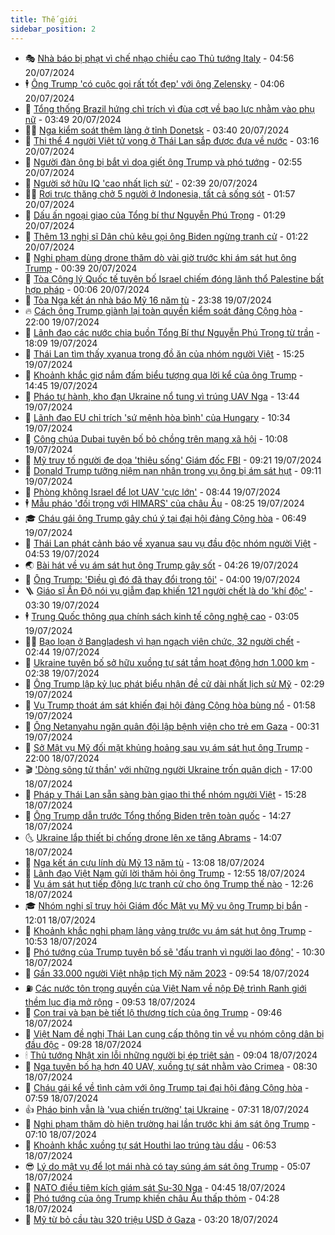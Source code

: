 ```yaml
---
title: Thế giới
sidebar_position: 2
---
```


<!-- vnexpress-the-gioi:START -->
- 🎭 [Nhà báo bị phạt vì chế nhạo chiều cao Thủ tướng Italy](https://vnexpress.net/nha-bao-bi-phat-vi-che-nhao-chieu-cao-thu-tuong-italy-4772300.html) - 04:56 20/07/2024
- 🕴 [Ông Trump &#39;có cuộc gọi rất tốt đẹp&#39; với ông Zelensky](https://vnexpress.net/ong-trump-co-cuoc-goi-rat-tot-dep-voi-ong-zelensky-4772321.html) - 04:06 20/07/2024
- 🤭 [Tổng thống Brazil hứng chỉ trích vì đùa cợt về bạo lực nhằm vào phụ nữ](https://vnexpress.net/tong-thong-brazil-hung-chi-trich-vi-dua-cot-ve-bao-luc-nham-vao-phu-nu-4772279.html) - 03:49 20/07/2024
- 🧑‍💻 [Nga kiểm soát thêm làng ở tỉnh Donetsk](https://vnexpress.net/nga-kiem-soat-them-lang-o-tinh-donetsk-4772309.html) - 03:40 20/07/2024
- 🦏 [Thi thể 4 người Việt tử vong ở Thái Lan sắp được đưa về nước](https://vnexpress.net/thi-the-4-nguoi-viet-tu-vong-o-thai-lan-sap-duoc-dua-ve-nuoc-4772297.html) - 03:16 20/07/2024
- 🦒 [Người đàn ông bị bắt vì dọa giết ông Trump và phó tướng](https://vnexpress.net/nguoi-dan-ong-bi-bat-vi-doa-giet-ong-trump-va-pho-tuong-4772263.html) - 02:55 20/07/2024
- 🌈 [Người sở hữu IQ &#39;cao nhất lịch sử&#39;](https://vnexpress.net/nguoi-so-huu-iq-cao-nhat-lich-su-4772273.html) - 02:39 20/07/2024
- 🧑‍🏫 [Rơi trực thăng chở 5 người ở Indonesia, tất cả sống sót](https://vnexpress.net/roi-truc-thang-cho-5-nguoi-o-indonesia-tat-ca-song-sot-4772265.html) - 01:57 20/07/2024
- 🐲 [Dấu ấn ngoại giao của Tổng bí thư Nguyễn Phú Trọng](https://vnexpress.net/dau-an-ngoai-giao-cua-tong-bi-thu-nguyen-phu-trong-4772160.html) - 01:29 20/07/2024
- 🦒 [Thêm 13 nghị sĩ Dân chủ kêu gọi ông Biden ngừng tranh cử](https://vnexpress.net/them-13-nghi-si-dan-chu-keu-goi-ong-biden-ngung-tranh-cu-4772259.html) - 01:22 20/07/2024
- 🐻 [Nghi phạm dùng drone thăm dò vài giờ trước khi ám sát hụt ông Trump](https://vnexpress.net/nghi-pham-dung-drone-tham-do-vai-gio-truoc-khi-am-sat-hut-ong-trump-4772249.html) - 00:39 20/07/2024
- 🚀 [Tòa Công lý Quốc tế tuyên bố Israel chiếm đóng lãnh thổ Palestine bất hợp pháp](https://vnexpress.net/toa-cong-ly-quoc-te-tuyen-bo-israel-chiem-dong-lanh-tho-palestine-bat-hop-phap-4772250.html) - 00:06 20/07/2024
- 🥰 [Tòa Nga kết án nhà báo Mỹ 16 năm tù](https://vnexpress.net/toa-nga-ket-an-nha-bao-my-16-nam-tu-4772223.html) - 23:38 19/07/2024
- 🔥 [Cách ông Trump giành lại toàn quyền kiểm soát đảng Cộng hòa](https://vnexpress.net/cach-ong-trump-gianh-lai-toan-quyen-kiem-soat-dang-cong-hoa-4771879.html) - 22:00 19/07/2024
- 🥳 [Lãnh đạo các nước chia buồn Tổng Bí thư Nguyễn Phú Trọng từ trần](https://vnexpress.net/lanh-dao-cac-nuoc-chia-buon-tong-bi-thu-nguyen-phu-trong-tu-tran-4772238.html) - 18:09 19/07/2024
- 💼 [Thái Lan tìm thấy xyanua trong đồ ăn của nhóm người Việt](https://vnexpress.net/thai-lan-tim-thay-xyanua-trong-do-an-cua-nhom-nguoi-viet-4772226.html) - 15:25 19/07/2024
- 🤡 [Khoảnh khắc giơ nắm đấm biểu tượng qua lời kể của ông Trump](https://vnexpress.net/khoanh-khac-gio-nam-dam-bieu-tuong-qua-loi-ke-cua-ong-trump-4772222.html) - 14:45 19/07/2024
- 🌁 [Pháo tự hành, kho đạn Ukraine nổ tung vì trúng UAV Nga](https://vnexpress.net/phao-tu-hanh-kho-dan-ukraine-no-tung-vi-trung-uav-nga-4771908.html) - 13:44 19/07/2024
- 🤩 [Lãnh đạo EU chỉ trích &#39;sứ mệnh hòa bình&#39; của Hungary](https://vnexpress.net/lanh-dao-eu-chi-trich-su-menh-hoa-binh-cua-hungary-4772154.html) - 10:34 19/07/2024
- 🎉 [Công chúa Dubai tuyên bố bỏ chồng trên mạng xã hội](https://vnexpress.net/cong-chua-dubai-tuyen-bo-bo-chong-tren-mang-xa-hoi-4772117.html) - 10:08 19/07/2024
- 🎉 [Mỹ truy tố người đe dọa &#39;thiêu sống&#39; Giám đốc FBI](https://vnexpress.net/my-truy-to-nguoi-de-doa-thieu-song-giam-doc-fbi-4772076.html) - 09:21 19/07/2024
- 🌁 [Donald Trump tưởng niệm nạn nhân trong vụ ông bị ám sát hụt](https://vnexpress.net/donald-trump-tuong-niem-nan-nhan-trong-vu-ong-bi-am-sat-hut-4772075.html) - 09:11 19/07/2024
- 🌊 [Phòng không Israel để lọt UAV &#39;cực lớn&#39;](https://vnexpress.net/phong-khong-israel-de-lot-uav-cuc-lon-4772081.html) - 08:44 19/07/2024
- 🕴 [Mẫu pháo &#39;đối trọng với HIMARS&#39; của châu Âu](https://vnexpress.net/mau-phao-doi-trong-voi-himars-cua-chau-au-4767477.html) - 08:25 19/07/2024
- 🎓 [Cháu gái ông Trump gây chú ý tại đại hội đảng Cộng hòa](https://vnexpress.net/chau-gai-ong-trump-gay-chu-y-tai-dai-hoi-dang-cong-hoa-4772029.html) - 06:49 19/07/2024
- 🦩 [Thái Lan phát cảnh báo về xyanua sau vụ đầu độc nhóm người Việt](https://vnexpress.net/thai-lan-phat-canh-bao-ve-xyanua-sau-vu-dau-doc-nhom-nguoi-viet-4771983.html) - 04:53 19/07/2024
- 🌏 [Bài hát về vụ ám sát hụt ông Trump gây sốt](https://vnexpress.net/bai-hat-ve-vu-am-sat-hut-ong-trump-gay-sot-4771976.html) - 04:26 19/07/2024
- 🌋 [Ông Trump: &#39;Điều gì đó đã thay đổi trong tôi&#39;](https://vnexpress.net/ong-trump-dieu-gi-do-da-thay-doi-trong-toi-4771939.html) - 04:00 19/07/2024
- 🪜 [Giáo sĩ Ấn Độ nói vụ giẫm đạp khiến 121 người chết là do &#39;khí độc&#39;](https://vnexpress.net/giao-si-an-do-noi-vu-giam-dap-khien-121-nguoi-chet-la-do-khi-doc-4771899.html) - 03:30 19/07/2024
- 🕴 [Trung Quốc thông qua chính sách kinh tế công nghệ cao](https://vnexpress.net/trung-quoc-thong-qua-chinh-sach-kinh-te-cong-nghe-cao-4771893.html) - 03:05 19/07/2024
- 🧑‍🏫 [Bạo loạn ở Bangladesh vì hạn ngạch viên chức, 32 người chết](https://vnexpress.net/bao-loan-o-bangladesh-vi-han-ngach-vien-chuc-32-nguoi-chet-4771864.html) - 02:44 19/07/2024
- 🌮 [Ukraine tuyên bố sở hữu xuồng tự sát tầm hoạt động hơn 1.000 km](https://vnexpress.net/ukraine-tuyen-bo-so-huu-xuong-tu-sat-tam-hoat-dong-hon-1-000-km-4771890.html) - 02:38 19/07/2024
- 🚦 [Ông Trump lập kỷ lục phát biểu nhận đề cử dài nhất lịch sử Mỹ](https://vnexpress.net/ong-trump-lap-ky-luc-phat-bieu-nhan-de-cu-dai-nhat-lich-su-my-4771892-tong-thuat.html) - 02:29 19/07/2024
- 💫 [Vụ Trump thoát ám sát khiến đại hội đảng Cộng hòa bùng nổ](https://vnexpress.net/vu-trump-thoat-am-sat-khien-dai-hoi-dang-cong-hoa-bung-no-4771372.html) - 01:58 19/07/2024
- 🤡 [Ông Netanyahu ngăn quân đội lập bệnh viện cho trẻ em Gaza](https://vnexpress.net/ong-netanyahu-ngan-quan-doi-lap-benh-vien-cho-tre-em-gaza-4771854.html) - 00:31 19/07/2024
- 🦣 [Sở Mật vụ Mỹ đối mặt khủng hoảng sau vụ ám sát hụt ông Trump](https://vnexpress.net/so-mat-vu-my-doi-mat-khung-hoang-sau-vu-am-sat-hut-ong-trump-4770457.html) - 22:00 18/07/2024
- 🎬 [&#39;Dòng sông tử thần&#39; với những người Ukraine trốn quân dịch](https://vnexpress.net/dong-song-tu-than-voi-nhung-nguoi-ukraine-tron-quan-dich-4771765.html) - 17:00 18/07/2024
- 🎉 [Pháp y Thái Lan sẵn sàng bàn giao thi thể nhóm người Việt](https://vnexpress.net/phap-y-thai-lan-san-sang-ban-giao-thi-the-nhom-nguoi-viet-4771811.html) - 15:28 18/07/2024
- 🎡 [Ông Trump dẫn trước Tổng thống Biden trên toàn quốc](https://vnexpress.net/ong-trump-dan-truoc-tong-thong-biden-tren-toan-quoc-4771792.html) - 14:27 18/07/2024
- 🌜 [Ukraine lắp thiết bị chống drone lên xe tăng Abrams](https://vnexpress.net/ukraine-lap-thiet-bi-chong-drone-len-xe-tang-abrams-4771657.html) - 14:07 18/07/2024
- 🎡 [Nga kết án cựu lính dù Mỹ 13 năm tù](https://vnexpress.net/nga-ket-an-cuu-linh-du-my-13-nam-tu-4771782.html) - 13:08 18/07/2024
- 🤗 [Lãnh đạo Việt Nam gửi lời thăm hỏi ông Trump](https://vnexpress.net/lanh-dao-viet-nam-gui-loi-tham-hoi-ong-trump-4771795.html) - 12:55 18/07/2024
- 🦩 [Vụ ám sát hụt tiếp động lực tranh cử cho ông Trump thế nào](https://vnexpress.net/vu-am-sat-hut-tiep-dong-luc-tranh-cu-cho-ong-trump-the-nao-4770118.html) - 12:26 18/07/2024
- 🎓 [Nhóm nghị sĩ truy hỏi Giám đốc Mật vụ Mỹ vụ ông Trump bị bắn](https://vnexpress.net/nhom-nghi-si-truy-hoi-giam-doc-mat-vu-my-vu-ong-trump-bi-ban-4771762.html) - 12:01 18/07/2024
- 🌁 [Khoảnh khắc nghi phạm lảng vảng trước vụ ám sát hụt ông Trump](https://vnexpress.net/khoanh-khac-nghi-pham-lang-vang-truoc-vu-am-sat-hut-ong-trump-4771589.html) - 10:53 18/07/2024
- 🤩 [Phó tướng của Trump tuyên bố sẽ &#39;đấu tranh vì người lao động&#39;](https://vnexpress.net/pho-tuong-cua-trump-tuyen-bo-se-dau-tranh-vi-nguoi-lao-dong-4771623.html) - 10:30 18/07/2024
- 👹 [Gần 33.000 người Việt nhập tịch Mỹ năm 2023](https://vnexpress.net/gan-33-000-nguoi-viet-nhap-tich-my-nam-2023-4771674.html) - 09:54 18/07/2024
- ⛽️ [Các nước tôn trọng quyền của Việt Nam về nộp Đệ trình Ranh giới thềm lục địa mở rộng](https://vnexpress.net/cac-nuoc-ton-trong-quyen-cua-viet-nam-ve-nop-de-trinh-ranh-gioi-them-luc-dia-mo-rong-4771692.html) - 09:53 18/07/2024
- 🚀 [Con trai và bạn bè tiết lộ thương tích của ông Trump](https://vnexpress.net/con-trai-va-ban-be-tiet-lo-thuong-tich-cua-ong-trump-4771502.html) - 09:46 18/07/2024
- 🎡 [Việt Nam đề nghị Thái Lan cung cấp thông tin về vụ nhóm công dân bị đầu độc](https://vnexpress.net/viet-nam-de-nghi-thai-lan-cung-cap-thong-tin-ve-vu-nhom-cong-dan-bi-dau-doc-4771687.html) - 09:28 18/07/2024
- 🕯 [Thủ tướng Nhật xin lỗi những người bị ép triệt sản](https://vnexpress.net/thu-tuong-nhat-xin-loi-nhung-nguoi-bi-ep-triet-san-4771618.html) - 09:04 18/07/2024
- 🐻 [Nga tuyên bố hạ hơn 40 UAV, xuồng tự sát nhằm vào Crimea](https://vnexpress.net/nga-tuyen-bo-ha-hon-40-uav-xuong-tu-sat-nham-vao-crimea-4771629.html) - 08:30 18/07/2024
- 🚦 [Cháu gái kể về tình cảm với ông Trump tại đại hội đảng Cộng hòa](https://vnexpress.net/chau-gai-ke-ve-tinh-cam-voi-ong-trump-tai-dai-hoi-dang-cong-hoa-4771575.html) - 07:59 18/07/2024
- 👍 [Pháo binh vẫn là &#39;vua chiến trường&#39; tại Ukraine](https://vnexpress.net/phao-binh-van-la-vua-chien-truong-tai-ukraine-4771044.html) - 07:31 18/07/2024
- 🚀 [Nghi phạm thăm dò hiện trường hai lần trước khi ám sát ông Trump](https://vnexpress.net/nghi-pham-tham-do-hien-truong-hai-lan-truoc-khi-am-sat-ong-trump-4771465.html) - 07:10 18/07/2024
- 🌮 [Khoảnh khắc xuồng tự sát Houthi lao trúng tàu dầu](https://vnexpress.net/khoanh-khac-xuong-tu-sat-houthi-lao-trung-tau-dau-4771559.html) - 06:53 18/07/2024
- 😎 [Lý do mật vụ để lọt mái nhà có tay súng ám sát ông Trump](https://vnexpress.net/ly-do-mat-vu-de-lot-mai-nha-co-tay-sung-am-sat-ong-trump-4771307.html) - 05:07 18/07/2024
- 🐲 [NATO điều tiêm kích giám sát Su-30 Nga](https://vnexpress.net/nato-dieu-tiem-kich-giam-sat-su-30-nga-4771473.html) - 04:45 18/07/2024
- 💫 [Phó tướng của ông Trump khiến châu Âu thấp thỏm](https://vnexpress.net/pho-tuong-cua-ong-trump-khien-chau-au-thap-thom-4770913.html) - 04:28 18/07/2024
- 👀 [Mỹ từ bỏ cầu tàu 320 triệu USD ở Gaza](https://vnexpress.net/my-tu-bo-cau-tau-320-trieu-usd-o-gaza-4771466.html) - 03:20 18/07/2024<!-- vnexpress-the-gioi:END -->